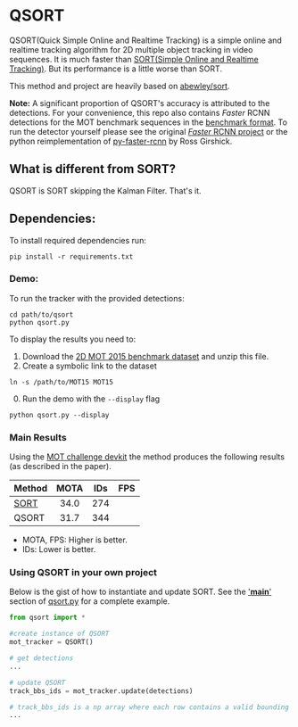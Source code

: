 # QSORT

QSORT(Quick Simple Online and Realtime Tracking) is a simple online and realtime tracking algorithm for 2D multiple object tracking in video sequences. It is much faster than [SORT(Simple Online and Realtime Tracking)](https://arxiv.org/abs/1602.00763). But its performance is a little worse than SORT.

This method and project are heavily based on [abewley/sort](https://github.com/abewley/sort).

**Note:** A significant proportion of QSORT's accuracy is attributed to the detections.
For your convenience, this repo also contains *Faster* RCNN detections for the MOT benchmark sequences in the [benchmark format](https://motchallenge.net/instructions/). To run the detector yourself please see the original [*Faster* RCNN project](https://github.com/ShaoqingRen/faster_rcnn) or the python reimplementation of [py-faster-rcnn](https://github.com/rbgirshick/py-faster-rcnn) by Ross Girshick.

## What is different from SORT?

QSORT is SORT skipping the Kalman Filter. That's it.

## Dependencies:
To install required dependencies run:
```
pip install -r requirements.txt
```

### Demo:

To run the tracker with the provided detections:

```
cd path/to/qsort
python qsort.py
```

To display the results you need to:

1. Download the [2D MOT 2015 benchmark dataset](https://motchallenge.net/data/MOT15.zip) and unzip this file.
0. Create a symbolic link to the dataset
```
ln -s /path/to/MOT15 MOT15
```
0. Run the demo with the ```--display``` flag
```
python qsort.py --display
```

### Main Results

Using the [MOT challenge devkit](https://github.com/JonathonLuiten/TrackEval) the method produces the following results (as described in the paper).

Method | MOTA | IDs | FPS
--------------- |:----:|:----:|:----:|
[SORT](https://github.com/abewley/sort#main-results) | 34.0| 274 | |
QSORT| 31.7| 344| |

- MOTA, FPS: Higher is better.
- IDs: Lower is better.

### Using QSORT in your own project

Below is the gist of how to instantiate and update SORT. See the ['__main__'](https://github.com/developer0hye/qsort/blob/main/qsort.py#L251-L253) section of [qsort.py](https://github.com/developer0hye/qsort/blob/main/qsort.py) for a complete example.

```python
from qsort import *

#create instance of QSORT
mot_tracker = QSORT() 

# get detections
...

# update QSORT
track_bbs_ids = mot_tracker.update(detections)

# track_bbs_ids is a np array where each row contains a valid bounding box and track_id (last column)
...
```
 
